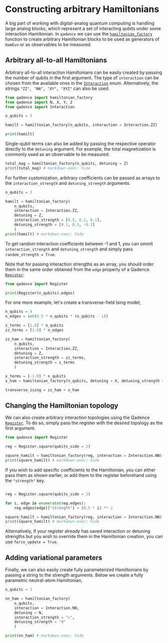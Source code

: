 # Constructing arbitrary Hamiltonians

A big part of working with digital-analog quantum computing is handling large analog blocks, which represent a set of interacting qubits under some interaction Hamiltonian. In `qadence` we can use the [`hamiltonian_factory`](../qadence/constructors.md) function to create arbitrary Hamiltonian blocks to be used as generators of `HamEvo` or as observables to be measured.

## Arbitrary all-to-all Hamiltonians

Arbitrary all-to-all interaction Hamiltonians can be easily created by passing the number of qubits in the first argument. The type of `interaction` can be chosen from the available ones in the [`Interaction`](../qadence/types.md) enum. Alternatively, the strings `"ZZ", "NN", "XY", "XYZ"` can also be used.

```python exec="on" source="material-block" result="json" session="hamiltonians"
from qadence import hamiltonian_factory
from qadence import N, X, Y, Z
from qadence import Interaction

n_qubits = 3

hamilt = hamiltonian_factory(n_qubits, interaction = Interaction.ZZ)

print(hamilt)
```

Single-qubit terms can also be added by passing the respective operator directly to the `detuning` argument. For example, the total magnetization is commonly used as an observable to be measured:

```python exec="on" source="material-block" result="json" session="hamiltonians"
total_mag = hamiltonian_factory(n_qubits, detuning = Z)
print(total_mag) # markdown-exec: hide
```

For further customization, arbitrary coefficients can be passed as arrays to the `interaction_strength` and `detuning_strength` arguments.

```python exec="on" source="material-block" result="json" session="hamiltonians"
n_qubits = 3

hamilt = hamiltonian_factory(
    n_qubits,
    interaction = Interaction.ZZ,
    detuning = Z,
    interaction_strength = [0.5, 0.2, 0.1],
    detuning_strength = [0.1, 0.5, -0.3]
    )
print(hamilt) # markdown-exec: hide
```

To get random interaction coefficients between -1 and 1, you can ommit `interaction_strength` and `detuning_strength` and simply pass `random_strength = True`.

Note that for passing interaction strengths as an array, you should order them in the same order obtained from the `edge` property of a Qadence [`Register`](register.md):

```python exec="on" source="material-block" result="json" session="hamiltonians"
from qadence import Register

print(Register(n_qubits).edges)
```

For one more example, let's create a transverse-field Ising model,

```python exec="on" source="material-block" session="hamiltonians"
n_qubits = 4
n_edges = int(0.5 * n_qubits * (n_qubits - 1))

z_terms = [1.0] * n_qubits
zz_terms = [2.0] * n_edges

zz_ham = hamiltonian_factory(
    n_qubits,
    interaction = Interaction.ZZ,
    detuning = Z,
    interaction_strength = zz_terms,
    detuning_strength = z_terms
    )

x_terms = [-1.0] * n_qubits
x_ham = hamiltonian_factory(n_qubits, detuning = X, detuning_strength = x_terms)

transverse_ising = zz_ham + x_ham
```


## Changing the Hamiltonian topology

We can also create arbitrary interaction topologies using the Qadence [`Register`](register.md). To do so, simply pass the register with the desired topology as the first argument.

```python exec="on" source="material-block" result="json" session="hamiltonians"
from qadence import Register

reg = Register.square(qubits_side = 2)

square_hamilt = hamiltonian_factory(reg, interaction = Interaction.NN)
print(square_hamilt) # markdown-exec: hide
```

If you wish to add specific coefficients to the Hamiltonian, you can either pass them as shown earlier, or add them to the register beforehand using the `"strength"` key.

```python exec="on" source="material-block" result="json" session="hamiltonians"

reg = Register.square(qubits_side = 2)

for i, edge in enumerate(reg.edges):
    reg.edges[edge]["strength"] = (0.5 * i) ** 2

square_hamilt = hamiltonian_factory(reg, interaction = Interaction.NN)
print(square_hamilt) # markdown-exec: hide
```

Alternatively, if your register already has saved interaction or detuning strengths but you wish to override them in the Hamiltonian creation, you can use `force_update = True`.

## Adding variational parameters

Finally, we can also easily create fully parameterized Hamiltonians by passing a string to the strength arguments. Below we create a fully parametric neutral-atom Hamiltonian,

```python exec="on" source="material-block" result="json" session="hamiltonians"
n_qubits = 3

nn_ham = hamiltonian_factory(
    n_qubits,
    interaction = Interaction.NN,
    detuning = N,
    interaction_strength = "c",
    detuning_strength = "d"
    )

print(nn_ham) # markdown-exec: hide
```
